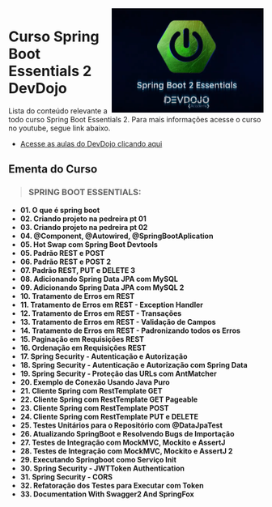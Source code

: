 <img src="src/img/springbootessentials.png" align="right" width="300">

# Curso Spring Boot Essentials 2 DevDojo

Lista do conteúdo relevante a todo curso Spring Boot Essentials 2. Para mais informações acesse o curso no youtube, segue link abaixo.
* [Acesse as aulas do DevDojo clicando aqui](https://www.youtube.com/watch?v=bCzsSXE4Jzg&list=PL62G310vn6nFBIxp6ZwGnm8xMcGE3VA5H&index=1)

## Ementa do Curso

> ### SPRING BOOT ESSENTIALS:

- **01. O que é spring boot**
- **02. Criando projeto na pedreira pt 01**
- **03. Criando projeto na pedreira pt 02**
- **04. @Component, @Autowired, @SpringBootAplication**
- **05. Hot Swap com Spring Boot Devtools**
- **05. Padrão REST e POST**
- **06. Padrão REST e POST 2**
- **07. Padrão REST, PUT e DELETE 3**
- **08. Adicionando Spring Data JPA com MySQL**
- **09. Adicionando Spring Data JPA com MySQL 2**
- **10. Tratamento de Erros em REST**
- **11. Tratamento de Erros em REST - Exception Handler**
- **12. Tratamento de Erros em REST - Transações**
- **13. Tratamento de Erros em REST - Validação de Campos**
- **14. Tratamento de Erros em REST - Padronizando todos os Erros**
- **15. Paginação em Requisições REST**
- **16. Ordenação em Requisições REST**
- **17. Spring Security - Autenticação e Autorização**
- **18. Spring Security - Autenticação e Autorização com Spring Data**
- **19. Spring Security - Proteção das URLs com AntMatcher**
- **20. Exemplo de Conexão Usando Java Puro**
- **21. Cliente Spring com RestTemplate GET**
- **22. Cliente Spring com RestTemplate GET Pageable**
- **23. Cliente Spring com RestTemplate POST**
- **24. Cliente Spring com RestTemplate PUT e DELETE**
- **25. Testes Unitários para o Repositório com @DataJpaTest**
- **26. Atualizando SpringBoot e Resolvendo Bugs de Importação**
- **27. Testes de Integração com MockMVC, Mockito e AssertJ**
- **28. Testes de Integração com MockMVC, Mockito e AssertJ 2**
- **29. Executando Springboot como Serviço Init**
- **30. Spring Security - JWTToken Authentication**
- **31. Spring Security - CORS**
- **32. Refatoração dos Testes para Executar com Token**
- **33. Documentation With Swagger2 And SpringFox**
